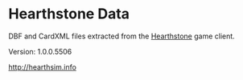 Hearthstone Data
================

DBF and CardXML files extracted from the
[Hearthstone](http://playhearthstone.com) game client.

Version: 1.0.0.5506

http://hearthsim.info
